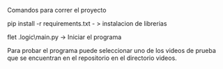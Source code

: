 Comandos para correr el proyecto

pip install -r requirements.txt - > instalacion de librerias

flet .logic\main.py -> Iniciar el programa


Para probar el programa puede seleccionar uno de los videos de prueba que se encuentran en el repositorio en el directorio videos.